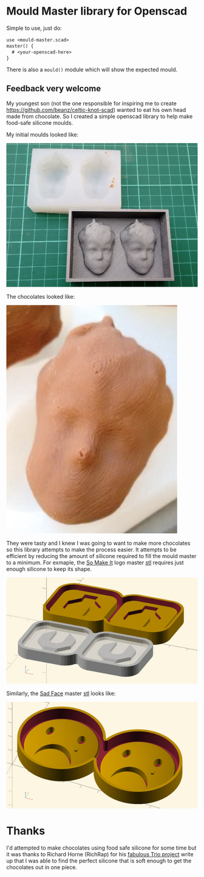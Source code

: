 Mould Master library for Openscad
=================================

Simple to use, just do:
```
use <mould-master.scad>
master() {
  # <your-openscad-here>
}
```

There is also a `mould()` module which will show the expected mould.

Feedback very welcome
---------------------

My youngest son (not the one responsible for inspiring me to create
https://github.com/beanz/celtic-knot-scad) wanted to eat his own head
made from chocolate. So I created a simple openscad library to help
make food-safe silicone moulds.

My initial moulds looked like:

![face mould](https://github.com/beanz/mould-master-scad/raw/master/examples/jpgs/face-master-and-mould.jpg "Face Master and Mould")

The chocolates looked like:

![face chocolate](https://github.com/beanz/mould-master-scad/raw/master/examples/jpgs/face-choc.jpg "Face Chocolate")

They were tasty and I knew I was going to want to make more chocolates
so this library attempts to make the process easier. It attempts to be
efficient by reducing the amount of silicone required to fill the
mould master to a minimum.  For exmaple, the
[So Make It](http://www.somakeit.org.uk/) logo master
[stl](https://github.com/beanz/mould-master-scad/blob/master/examples/stls/so-make-it-chocs.stl)
requires just enough silicone to keep its shape.

![so make it logo master and mould](https://github.com/beanz/mould-master-scad/raw/master/examples/jpgs/so-make-it-chocs.jpg "So Make It Logo Master and Mould")

Similarly, the [Sad Face](http://www.thingiverse.com/make:199508) master
[stl](https://github.com/beanz/mould-master-scad/blob/master/examples/stls/sad-face-chocs.stl)
looks like:

![sad face master](https://github.com/beanz/mould-master-scad/raw/master/examples/jpgs/sad-face-chocs.jpg "Sad Face Master")


Thanks
======

I'd attempted to make chocolates using food safe silicone for some
time but it was thanks to Richard Horne (RichRap) for his
[fabulous Trio project](http://richrap.blogspot.co.uk/2016/02/using-3d-printing-for-taste-of.html)
write up that I was able to find the perfect silicone that is soft
enough to get the chocolates out in one piece.
